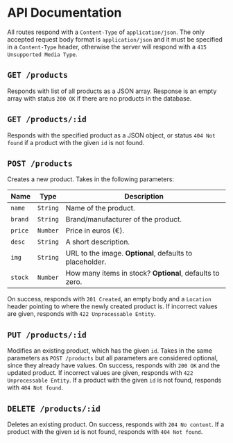 # API Documentation

All routes respond with a `Content-Type` of `application/json`. The only accepted request body format is `application/json` and it must be specified in a `Content-Type` header, otherwise the server will respond with a `415 Unsupported Media Type`.

## `GET /products`

Responds with list of all products as a JSON array. Response is an empty array with status `200 OK` if there are no products in the database.

## `GET /products/:id`

Responds with the specified product as a JSON object, or status `404 Not found` if a product with the given `id` is not found.

## `POST /products`

Creates a new product. Takes in the following parameters:

Name     | Type     | Description
---------|----------|--------------
`name`   | `String` | Name of the product.
`brand`  | `String` | Brand/manufacturer of the product.
`price`  | `Number` | Price in euros (€).
`desc`   | `String` | A short description.
`img`    | `String` | URL to the image. **Optional**, defaults to placeholder.
`stock`  | `Number` | How many items in stock? **Optional**, defaults to zero.

On success, responds with `201 Created`, an empty body and a `Location` header pointing to where the newly created product is. If incorrect values are given, responds with `422 Unprocessable Entity`.

## `PUT /products/:id`

Modifies an existing product, which has the given `id`. Takes in the same parameters as `POST /products` but all parameters are considered optional, since they already have values. On success, responds with `200 OK` and the updated product. If incorrect values are given, responds with `422 Unprocessable Entity`. If a product with the given `id` is not found, responds with `404 Not found`.

## `DELETE /products/:id`

Deletes an existing product. On success, responds with `204 No content`. If a product with the given `id` is not found, responds with `404 Not found`.
